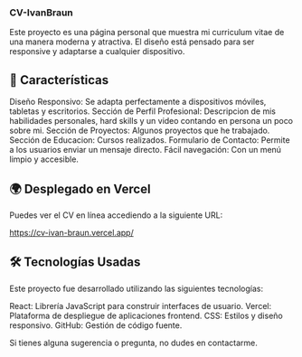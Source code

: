 ### CV-IvanBraun

Este proyecto es una página personal que muestra mi curriculum vitae de una manera moderna y atractiva. El diseño está pensado para ser responsive y adaptarse a cualquier dispositivo.

## 🌟 Características

Diseño Responsivo: Se adapta perfectamente a dispositivos móviles, tabletas y escritorios.
Sección de Perfil Profesional: Descripcion de mis habilidades personales, hard skills y un video contando en persona un poco sobre mi.
Sección de Proyectos: Algunos proyectos que he trabajado.
Sección de Educacion: Cursos realizados.
Formulario de Contacto: Permite a los usuarios enviar un mensaje directo.
Fácil navegación: Con un menú limpio y accesible.

## 🌍 Desplegado en Vercel

Puedes ver el CV en línea accediendo a la siguiente URL:

https://cv-ivan-braun.vercel.app/

## 🛠 Tecnologías Usadas

Este proyecto fue desarrollado utilizando las siguientes tecnologías:

React: Librería JavaScript para construir interfaces de usuario.
Vercel: Plataforma de despliegue de aplicaciones frontend.
CSS: Estilos y diseño responsivo.
GitHub: Gestión de código fuente.

Si tienes alguna sugerencia o pregunta, no dudes en contactarme.
